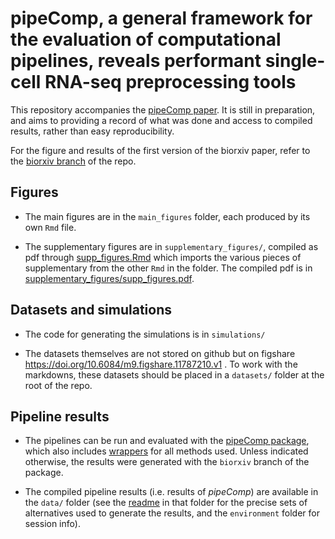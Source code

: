 # pipeComp, a general framework for the evaluation of computational pipelines, reveals performant single-cell RNA-seq preprocessing tools

This repository accompanies the [pipeComp paper](https://doi.org/10.1101/2020.02.02.930578). It is still in preparation, and aims to providing a record of what was done and access to compiled results, rather than easy reproducibility.

For the figure and results of the first version of the biorxiv paper, refer to the [biorxiv branch](https://github.com/markrobinsonuzh/scRNA_pipelines_paper/tree/biorxiv) of the repo.

## Figures

* The main figures are in the `main_figures` folder, each produced by its own `Rmd` file.

* The supplementary figures are in `supplementary_figures/`, compiled as pdf through [supp_figures.Rmd](supplementary_figures/supp_figures.Rmd) which imports the various pieces of supplementary from the other `Rmd` in the folder. The compiled pdf is in [supplementary_figures/supp_figures.pdf](supplementary_figures/supp_figures.pdf).

## Datasets and simulations

* The code for generating the simulations is in `simulations/`

* The datasets themselves are not stored on github but on figshare https://doi.org/10.6084/m9.figshare.11787210.v1 . To work with the markdowns, these datasets should be placed in a `datasets/` folder at the root of the repo.

## Pipeline results

* The pipelines can be run and evaluated with the [pipeComp package](https://github.com/plger/pipeComp), which also includes [wrappers](https://github.com/plger/pipeComp/tree/master/inst/extdata) for all methods used. Unless indicated otherwise, the results were generated with the `biorxiv` branch of the package.

* The compiled pipeline results (i.e. results of _pipeComp_) are available in the `data/` folder (see the [readme](data/README.md) in that folder for the precise sets of alternatives used to generate the results, and the `environment` folder for session info).
